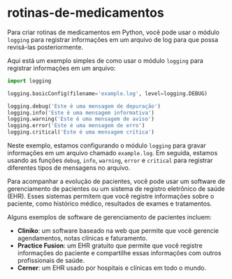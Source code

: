 # rotinas-de-medicamentos


Para criar rotinas de medicamentos em Python, você pode usar o módulo `logging` para registrar informações em um arquivo de log para que possa revisá-las posteriormente.

Aqui está um exemplo simples de como usar o módulo `logging` para registrar informações em um arquivo:

```python
import logging

logging.basicConfig(filename='example.log', level=logging.DEBUG)

logging.debug('Este é uma mensagem de depuração')
logging.info('Este é uma mensagem informativa')
logging.warning('Este é uma mensagem de aviso')
logging.error('Este é uma mensagem de erro')
logging.critical('Este é uma mensagem crítica')
```

Neste exemplo, estamos configurando o módulo `logging` para gravar informações em um arquivo chamado `example.log`. Em seguida, estamos usando as funções `debug`, `info`, `warning`, `error` e `critical` para registrar diferentes tipos de mensagens no arquivo.


Para acompanhar a evolução de pacientes, você pode usar um software de gerenciamento de pacientes ou um sistema de registro eletrônico de saúde (EHR). Esses sistemas permitem que você registre informações sobre o paciente, como histórico médico, resultados de exames e tratamentos.

Alguns exemplos de software de gerenciamento de pacientes incluem:

- **Cliniko**: um software baseado na web que permite que você gerencie agendamentos, notas clínicas e faturamento.
- **Practice Fusion**: um EHR gratuito que permite que você registre informações do paciente e compartilhe essas informações com outros profissionais de saúde.
- **Cerner**: um EHR usado por hospitais e clínicas em todo o mundo.

